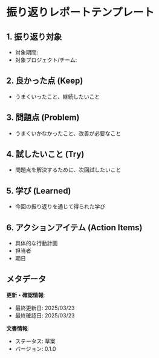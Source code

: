 # 振り返りレポートテンプレート

## 1. 振り返り対象

-   対象期間:
-   対象プロジェクト/チーム:

## 2. 良かった点 (Keep)

-   うまくいったこと、継続したいこと

## 3. 問題点 (Problem)

-   うまくいかなかったこと、改善が必要なこと

## 4. 試したいこと (Try)

-   問題点を解決するために、次回試したいこと

## 5. 学び (Learned)

-   今回の振り返りを通じて得られた学び

## 6. アクションアイテム (Action Items)

-   具体的な行動計画
-   担当者
-   期日

## メタデータ

**更新・確認情報**:
- 最終更新日: 2025/03/23
- 最終確認日: 2025/03/23

**文書情報**:
- ステータス: 草案
- バージョン: 0.1.0
